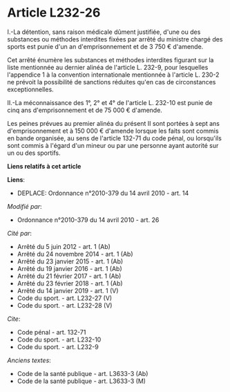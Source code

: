 # Article L232-26

I.-La détention, sans raison médicale dûment justifiée, d'une ou des substances ou méthodes interdites fixées par arrêté du
ministre chargé des sports est punie d'un an d'emprisonnement et de 3 750 € d'amende. 

Cet arrêté énumère les substances et méthodes interdites figurant sur la liste mentionnée au dernier alinéa de l'article L.
232-9, pour lesquelles l'appendice 1 à la convention internationale mentionnée à l'article L. 230-2 ne prévoit la possibilité
de sanctions réduites qu'en cas de circonstances exceptionnelles. 

II.-La méconnaissance des 1°, 2° et 4° de l'article L. 232-10 est punie de cinq ans d'emprisonnement et de 75 000 €
d'amende. 

Les peines prévues au premier alinéa du présent II sont portées à sept ans d'emprisonnement et à 150 000 € d'amende lorsque
les faits sont commis en bande organisée, au sens de l'article 132-71 du code pénal, ou lorsqu'ils sont commis à l'égard d'un
mineur ou par une personne ayant autorité sur un ou des sportifs.

**Liens relatifs à cet article**

**Liens**:

  - DEPLACE: Ordonnance n°2010-379 du 14 avril 2010 - art. 14

_Modifié par_:

  - Ordonnance n°2010-379 du 14 avril 2010 - art. 26

_Cité par_:

  - Arrêté du 5 juin 2012 - art. 1 (Ab)
  - Arrêté du 24 novembre 2014 - art. 1 (Ab)
  - Arrêté du 23 janvier 2015 - art. 1 (Ab)
  - Arrêté du 19 janvier 2016 - art. 1 (Ab)
  - Arrêté du 21 février 2017 - art. 1 (Ab)
  - Arrêté du 23 février 2018 - art. 1 (Ab)
  - Arrêté du 14 janvier 2019 - art. 1 (V)
  - Code du sport. - art. L232-27 (V)
  - Code du sport. - art. L232-28 (V)

_Cite_:

  - Code pénal - art. 132-71
  - Code du sport. - art. L232-10
  - Code du sport. - art. L232-9

_Anciens textes_:

  - Code de la santé publique - art. L3633-3 (Ab)
  - Code de la santé publique - art. L3633-3 (M)
